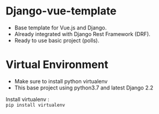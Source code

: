 # Django-vue-template
- Base template for Vue.js and Django. 
- Already integrated with Django Rest Framework (DRF). 
- Ready to use basic project (polls).

# Virtual Environment
- Make sure to install python virtualenv
- This base project using python3.7 and latest Django 2.2

Install virtualenv :<br>
<code>pip install virtualenv</code>
